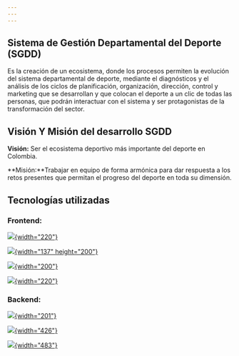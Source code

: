 ```yaml
---
---
---
```


## **Sistema de Gestión Departamental del Deporte (SGDD)**

Es la creación de un ecosistema, donde los procesos permiten la evolución del sistema departamental de deporte, mediante el diagnósticos y el análisis de los ciclos de planificación, organización, dirección, control y marketing que se desarrollan y que colocan el deporte a un clic de todas las personas, que podrán interactuar con el sistema y ser protagonistas de la transformación del sector.

## **Visión Y Misión del desarrollo SGDD**

**Visión:** Ser el ecosistema deportivo más importante del deporte en Colombia.

**Misión:**Trabajar en equipo de forma armónica para dar respuesta a los retos presentes que permitan el progreso del deporte en toda su dimensión.

## **Tecnologías utilizadas**

### **Frontend:**

[![](https://th.bing.com/th/id/R.cae1b4f6b223fe5a7bb712b680cffa67?rik=DpBcDgsVsaTpvQ&riu=http%3a%2f%2fassets.stickpng.com%2fthumbs%2f5847f5bdcef1014c0b5e489c.png&ehk=ce9Og%2fYuXZic%2fTWR15NzqGIfTXj2rnuAd3m00U%2fIAWU%3d&risl=&pid=ImgRaw&r=0){width="220"}](https://lenguajehtml.com/html/)

[![](https://upload.wikimedia.org/wikipedia/commons/thumb/d/d5/CSS3_logo_and_wordmark.svg/544px-CSS3_logo_and_wordmark.svg.png){width="137" height="200"}](https://lenguajecss.com/css/introduccion/guia-css/)

[![](https://static-00.iconduck.com/assets.00/file-type-typescript-official-icon-256x256-aavrgmi0.png){width="200"}](https://www.typescriptlang.org/docs/handbook/typescript-in-5-minutes.html)

[![](https://www.jambit.com/site/assets/files/9453/angular-icon-1-logo-png-transparent.-squaremedium.png){width="220"}](https://angular.io/docs)

### **Backend:**

[![](https://upload.wikimedia.org/wikipedia/commons/thumb/c/c3/Python-logo-notext.svg/800px-Python-logo-notext.svg.png){width="201"}](https://www.python.org/doc/)

[![](https://hoplasoftware.com/wp-content/uploads/2021/07/1024px-MySQL.ff87215b43fd7292af172e2a5d9b844217262571.png){width="426"}](https://dev.mysql.com/doc/)

[![](https://cdn.hashnode.com/res/hashnode/image/upload/v1636780048014/niLN2J80j.png){width="483"}](https://docs.djangoproject.com/en/5.0/)
